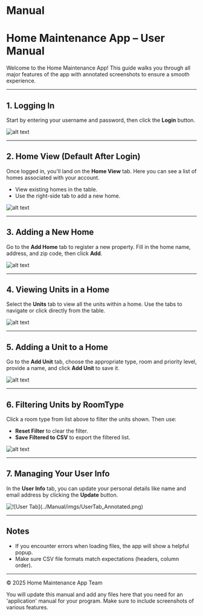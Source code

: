 # Manual 


# Home Maintenance App – User Manual

Welcome to the Home Maintenance App! This guide walks you through all major features of the app with annotated screenshots to ensure a smooth experience.

---

## 1. Logging In

Start by entering your username and password, then click the **Login** button.

![alt text](imgs/LoginPage.png)

---

## 2. Home View (Default After Login)

Once logged in, you'll land on the **Home View** tab. Here you can see a list of homes associated with your account.

- View existing homes in the table.
- Use the right-side tab to add a new home.

![alt text](imgs/HomeViewTab.png)

---

## 3. Adding a New Home

Go to the **Add Home** tab to register a new property. Fill in the home name, address, and zip code, then click **Add**.

![alt text](imgs/HomeAddTab.png)

---

## 4. Viewing Units in a Home

Select the **Units** tab to view all the units within a home. Use the tabs to navigate or click directly from the table.

![alt text](imgs/UnitsViewTab.png)

---

## 5. Adding a Unit to a Home

Go to the **Add Unit** tab, choose the appropriate type, room and priority level, provide a name, and click **Add Unit** to save it.

![alt text](imgs/UnitsAddTab.png)

---

## 6. Filtering Units by RoomType

Click a room type from list above to filter the units shown. Then use:

- **Reset Filter** to clear the filter.
- **Save Filtered to CSV** to export the filtered list.

![alt text](imgs/Units%20Filtered.png)

---

## 7. Managing Your User Info

In the **User Info** tab, you can update your personal details like name and email address by clicking the **Update** button.

![!\[User Tab\](../Manual/imgs/UserTab_Annotated.png)](imgs/UserTab.png)

---

## Notes

- If you encounter errors when loading files, the app will show a helpful popup.
- Make sure CSV file formats match expectations (headers, column order).

---

© 2025 Home Maintenance App Team


You will update this manual and add any files here that you need for an 'application' manual for your program. Make sure to include screenshots of various features. 